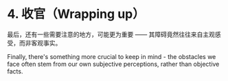 # 4. 收官（Wrapping up）

最后，还有一些需要注意的地方，可能更为重要 —— 其障碍竟然往往来自主观感受，而非客观事实。

Finally, there's something more crucial to keep in mind - the obstacles we face often stem from our own subjective perceptions, rather than objective facts.